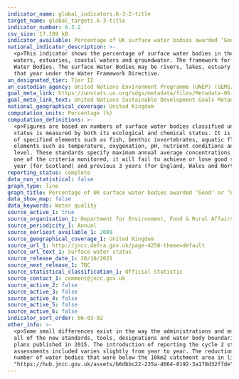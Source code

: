 ```yaml
---
indicator_name: global_indicators.6-3-2-title
target_name: global_targets.6-3-title
indicator_number: 6.3.2
csv_size: 17.109 kB
indicator_available: Percentage of UK surface water bodies awarded ‘Good’ or ‘High’, by water body type, under the Water Framework Directive
national_indicator_description: >-
  <p>This indicator shows the percentage of surface water bodies in the UK awarded a good or high surface water status classification under the Water Framework Directive (WFD). The purpose of the WFD Water Framework Directive is to establish a framework for the protection of inland surface
  waters, estuaries, coastal waters and groundwater. The framework for delivering the Directive is through River Basin Management Planning. <p>The UK has been split into several River Basin Districts. Each River Basin District has been characterised into smaller management units known as
  Water Bodies. The surface Water Bodies may be rivers, lakes, estuary or coastal. Surface water status is measured by both its ecological and chemical status. It is assessed against the scale of high, good, moderate, poor and bad. The results published each year relate to data reported in
  that year under the Water Framework Directive.
un_designated_tier: Tier II
un_custodian_agency: United Nations Environment Programme (UNEP) (GEMS/Water)
goal_meta_link: https://unstats.un.org/sdgs/metadata/files/Metadata-06-03-02.pdf
goal_meta_link_text: United Nations Sustainable Development Goals Metadata (PDF 4.0 MB)
national_geographical_coverage: United Kingdom
computation_units: Percentage (%)
computation_definitions: >-
  <p>Figures are based on numbers of surface water bodies classified under the Water Framework Directive (WFD) in England, Wales, Scotland and Northern Ireland. Includes rivers, canals (Northern Ireland does not report on canals), lakes, estuaries and coastal water bodies. Surface water
  status is measured by both its ecological and chemical status. It is assessed against the scale of high, good, moderate, poor and bad. <p>The ecological status of surface waters is assessed according to the following criteria<p>- Biological quality measured by composition and abundance
  of specified elements such as fish, benthic invertebrates, aquatic flora; <p>- Hydromorphological quality measured by reference to elements such as river continuity, channel patterns, dynamics of flow or substrate of the river bed; <p>- Physico-chemical quality measured by reference to
  elements such as temperature, oxygenation, pH, nutrient conditions and the concentrations of specific pollutants (synthetic and non-synthetic). <p>The chemical status quality of surface waters is measured by reference to environmental quality standards for chemical substances at European
  level. These standards specify maximum annual average concentrations for specific water pollutants. The specific requirements differ depending on which type of surface water body is being monitored. Chemical status is measured as either good or fail. If part of a water body fails on any
  one of the criteria monitored, it will fail to achieve or lose good status. This is described as the "one out all out" approach.<p>The results published each year relate to data reported in that year under the WFD; data reported in a given year relate to data collected over the previous
  year (for Scotland) and previous 3 years (for England, Wales and Northern Ireland).
reporting_status: complete
data_non_statistical: false
graph_type: line
graph_title: Percentage of UK surface water bodies awarded ‘Good’ or ‘High’ water quality status
data_show_map: false
data_keywords: Water quality
source_active_1: true
source_organisation_1: Department for Environment, Food & Rural Affairs (Defra)
source_periodicity_1: Annual
source_earliest_available_1: 2009
source_geographical_coverage_1: United Kingdom
source_url_1: http://jncc.defra.gov.uk/page-4250-theme=default
source_url_text_1: Surface water status
source_release_date_1: 20/10/2021
source_next_release_1: TBC
source_statistical_classification_1: Official Statistic 
source_contact_1: comment@jncc.gov.uk 
source_active_2: false
source_active_3: false
source_active_4: false
source_active_5: false
source_active_6: false
indicator_sort_order: 06-03-02
other_info: >-
  <p>Some small differences exist in the way the administrations and environment agencies implement the methods and tools for assessing water body status. The introduction of new Water Framework Directive (WFD) monitoring data and classification standards (including a new baseline adopting
  all of the new standards, tools, designations and water body boundaries) in 2014 has led to a step change in the number of water bodies assessed as being in each status class in following years. </p><p>The formal reporting of new standards in cycle 2 of WFD has used the second cycle
  plans published in 2015. The introduction of reporting the cycle 2 standards has differed amongst the UK countries. The percentage of water bodies in each status class has been calculated based on the total number of water bodies assessed in each year. The number of water body
  assessments included varies slightly from year to year. The reductions in the number of assessments made in 2015 and 2016 were primarily due to Wales and then England adopting the monitoring and classification standards laid down in Cycle 2 of the WFD. This resulted in the removal of a
  number of water bodies that were below the 10km2 catchment area in line with WFD guidance.</p><p> While data is available from 2009, it is not reported here because data from 2015 onwards are not directly comparable to those in earlier years. Data from 2009 is available from the <a href=
  "https://hub.jncc.gov.uk/assets/b6dbbc22-235a-4664-8192-3a178d32ffde">Joint Nature Conservation Committee's</a> website.</p> Data follows the UN specification for this indicator. This indicator has been identified in collaboration with topic experts.
---
```

